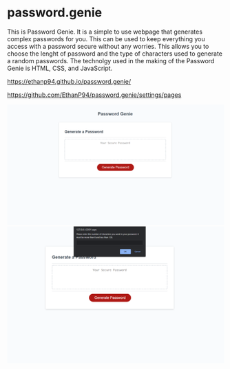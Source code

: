 # password.genie

This is Password Genie. It is a simple to use webpage that generates complex passwords for you. This can be used to keep everything you access with a password secure without any worries. This allows you to choose the lenght of password and the type of characters used to generate a random passwords. The technolgy used in the making of the Password Genie is HTML, CSS, and JavaScript. 


https://ethanp94.github.io/password.genie/

https://github.com/EthanP94/password.genie/settings/pages

![](./assets/images/password-genie-1.png)
![](./assets/images/password-genie-2.png)